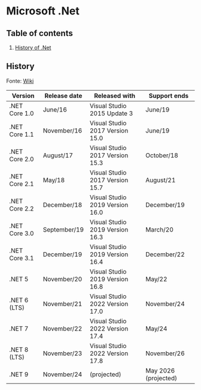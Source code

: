 # Microsoft .Net

## Table of contents

1. [History of .Net](#history)

## History

Fonte: [Wiki](https://en.wikipedia.org/wiki/.NET)

| Version | Release date | Released with | Support ends |
| ----- | ----- | ----- | ----- |
| .NET Core 1.0 | June/16 | Visual Studio 2015 Update 3 | June/19 |
| .NET Core 1.1 | November/16 | Visual Studio 2017 Version 15.0 | June/19 |
| .NET Core 2.0 | August/17 | Visual Studio 2017 Version 15.3 | October/18 |
| .NET Core 2.1 | May/18 | Visual Studio 2017 Version 15.7 | August/21 |
| .NET Core 2.2 | December/18 | Visual Studio 2019 Version 16.0 | December/19 |
| .NET Core 3.0 | September/19 | Visual Studio 2019 Version 16.3 | March/20 |
| .NET Core 3.1 | December/19 | Visual Studio 2019 Version 16.4 | December/22 |
| .NET 5 | November/20 | Visual Studio 2019 Version 16.8 | May/22 |
| .NET 6 (LTS) | November/21 | Visual Studio 2022 Version 17.0 | November/24 |
| .NET 7 | November/22 | Visual Studio 2022 Version 17.4 | May/24 |
| .NET 8 (LTS) | November/23 | Visual Studio 2022 Version 17.8 | November/26 |
| .NET 9 | November/24 | (projected) |May 2026 (projected) |
